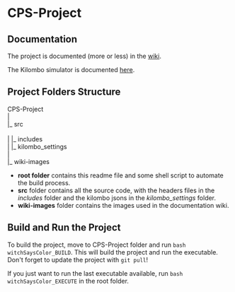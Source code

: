 # CPS-Project

## Documentation

The project is documented (more or less) in the [wiki](https://github.com/BlacknDecker/CPS-Project/wiki).

The Kilombo simulator is documented [here](https://github.com/JIC-CSB/kilombo/blob/master/doc/manual.md).

## Project Folders Structure

CPS-Project             <br />
|						<br />
|_ src                  <br />  
|	|_ includes         <br />
|	|_ kilombo_settings <br />
|                       <br />
|_ wiki-images          <br />


* **root folder** contains this readme file and some shell script to automate the build process.
* **src** folder contains all the source code, with the headers files in the *includes* folder and the kilombo jsons in the *kilombo_settings* folder.
* **wiki-images** folder contains the images used in the documentation wiki.

## Build and Run the Project

To build the project, move to CPS-Project folder and run `bash witchSaysColor_BUILD`.
This will build the project and run the executable. Don't forget to update the project with `git pull`!

If you just want to run the last executable available, run `bash witchSaysColor_EXECUTE` in the root folder.

